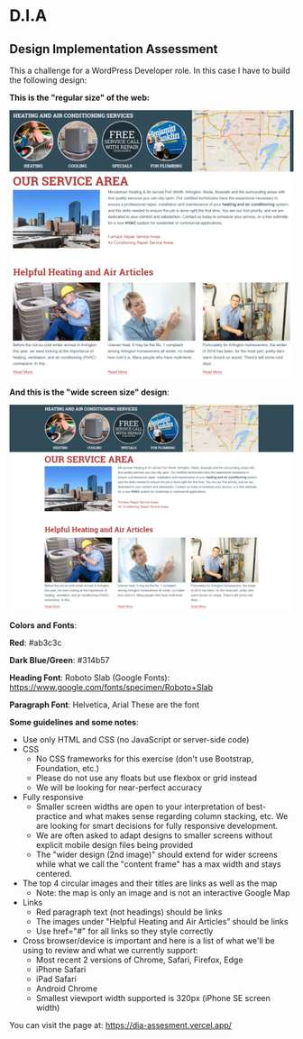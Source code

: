 # D.I.A

## Design Implementation Assessment

This a challenge for a WordPress Developer role. In this case I have to build the following design:


**This is the "regular size" of the web:**

![Webpage in regular screen size](./images/Assessment.jpg)

**And this is the "wide screen size" design**:

![Webpage in regular screen size](./images/Assessment-wider.jpg)


**Colors and Fonts**:

**Red**: #ab3c3c

**Dark Blue/Green**: #314b57

**Heading Font**: Roboto Slab (Google Fonts): https://www.google.com/fonts/specimen/Roboto+Slab

**Paragraph Font**: Helvetica, Arial These are the font



**Some guidelines and some notes**:

* Use only HTML and CSS (no JavaScript or server-side code)
* CSS
  * No CSS frameworks for this exercise (don't use Bootstrap, Foundation, etc.)
  * Please do not use any floats but use flexbox or grid instead
  * We will be looking for near-perfect accuracy
* Fully responsive
  * Smaller screen widths are open to your interpretation of best-practice and what makes sense regarding column stacking, etc. We are looking for smart decisions for fully responsive development.
  * We are often asked to adapt designs to smaller screens without explicit mobile design files being provided
  * The "wider design (2nd image)" should extend for wider screens while what we call the "content frame" has a max width and stays centered.
* The top 4 circular images and their titles are links as well as the map
  * Note: the map is only an image and is not an interactive Google Map
* Links
  * Red paragraph text (not headings) should be links
  * The images under "Helpful Heating and Air Articles” should be links
  * Use href="#" for all links so they style correctly
* Cross browser/device is important and here is a list of what we'll be using to review and what we currently support:
  * Most recent 2 versions of Chrome, Safari, Firefox, Edge
  * iPhone Safari
  * iPad Safari
  * Android Chrome
  * Smallest viewport width supported is 320px (iPhone SE screen width)

You can visit the page at: https://dia-assesment.vercel.app/


